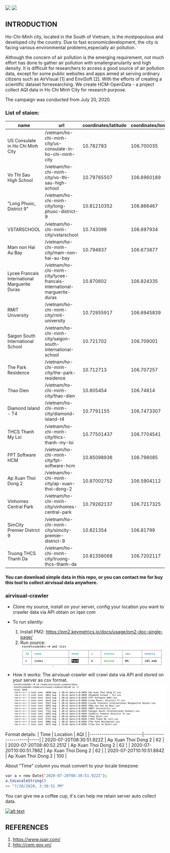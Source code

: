   <a href="https://paypal.me/hieund9418"><img src="https://img.shields.io/badge/Donate-PayPal-dc3d53.svg"/></a>
  <a href="https://github.com/mnrteam219"><img src="https://avatars2.githubusercontent.com/u/68223577?s=400&u=29d45055839e54ac97ffe2bf2d3915ff0bf4c0e6&v=4"></a>
</p>

## INTRODUCTION
Ho-Chi-Minh city, located in the South of Vietnam, is the mostpopulous and developed city the country. Due to fast economicdevelopment, the city is facing various environmental problems,especially air pollution. 

Although the concern of air pollution is the emerging requirement, not much effort has done to gather air pollution with smallergranularity and high density. It is difficult for researchers to access a good source of air pollution data, except for some public websites and apps aimed at serving ordinary citizens such as AirVisual [1] and EnviSoft [2]. With the efforts of creating a scientific dataset forresearching.  We create HCM-OpenData - a project collect AQI data in Ho Chi Minh City for research purpose. 

The campaign was conducted from July 20, 2020.
### List of staion:

| name                                          | url                                                                     | coordinates/latitude | coordinates/longitude | 
|-----------------------------------------------|-------------------------------------------------------------------------|----------------------|-----------------------| 
| US Consulate in Ho Chi Minh City              | /vietnam/ho-chi-minh-city/us-consulate-in-ho-chi-minh-city              | 10.782783            | 106.700035            | 
| Vo Thi Sau High School                        | /vietnam/ho-chi-minh-city/vo-thi-sau-high-school                        | 10.79765507          | 106.6960189           | 
| "Long Phuoc, District 9"                      | /vietnam/ho-chi-minh-city/long-phuoc-district-9                         | 10.81210352          | 106.866467            | 
| VSTARSCHOOL                                   | /vietnam/ho-chi-minh-city/vstarschool                                   | 10.743098            | 106.697934            | 
| Mam non Hai Au Bay                            | /vietnam/ho-chi-minh-city/mam-non-hai-au-bay                            | 10.794837            | 106.673877            | 
| Lycee Francais International Marguerite Duras | /vietnam/ho-chi-minh-city/lycee-francais-international-marguerite-duras | 10.870602            | 106.824335            | 
| RMIT University                               | /vietnam/ho-chi-minh-city/rmit-university                               | 10.72955917          | 106.6945839           | 
| Saigon South International School             | /vietnam/ho-chi-minh-city/saigon-south-international-school             | 10.721702            | 106.709001            | 
| The Park Residence                            | /vietnam/ho-chi-minh-city/the-park-residence                            | 10.712713            | 106.707257            | 
| Thao Dien                                     | /vietnam/ho-chi-minh-city/thao-dien                                     | 10.805454            | 106.74814             | 
| Diamond Island - T4                           | /vietnam/ho-chi-minh-city/diamond-island-t4                             | 10.7791155           | 106.7473307           | 
| THCS Thanh My Loi                             | /vietnam/ho-chi-minh-city/thcs-thanh-my-loi                             | 10.77501437          | 106.7704541           | 
| FPT Software HCM                              | /vietnam/ho-chi-minh-city/fpt-software-hcm                              | 10.85098936          | 106.798085            | 
| Ap Xuan Thoi Dong 2                           | /vietnam/ho-chi-minh-city/ap-xuan-thoi-dong-2                           | 10.87002752          | 106.5904112           | 
| Vinhomes Central Park                         | /vietnam/ho-chi-minh-city/vinhomes-central-park                         | 10.79262137          | 106.7217325           | 
| SimCity Premier District 9                    | /vietnam/ho-chi-minh-city/simcity-premier-district-9                    | 10.821354            | 106.81799             | 
| Truong THCS Thanh Da                          | /vietnam/ho-chi-minh-city/truong-thcs-thanh-da                          | 10.81356068          | 106.7202117           | 



 #### You can download simple data in this repo, or you can contact me for buy this tool to collect airvisual data  anywhere.
 
 ### airvisual-crawler
 * Clone my source, install on your server, config your location you want to crawler data via API obtain on iqair.com
 * To run silently:
      1. Install PM2: https://pm2.keymetrics.io/docs/usage/pm2-doc-single-page/
      2. Run source:
 ![alt text](https://github.com/HCM-OpenData/airvisual-data-collection/blob/master/image/Screen%20Shot%202020-08-01%20at%2019.17.37.png?raw=true)
 
  * How it works:
The airvisual-crawler will crawl data via API and stored on your server as csv format.
 ![alt text](https://github.com/HCM-OpenData/airvisual-data-collection/blob/master/image/Screen%20Shot%202020-08-01%20at%2021.15.19.png?raw=true)

Format details:
| Time                     | Location            | AQI | 
|--------------------------|---------------------|-----| 
| 2020-07-20T08:30:51.922Z | Ap Xuan Thoi Dong 2 | 62  | 
| 2020-07-20T08:40:52.251Z | Ap Xuan Thoi Dong 2 | 62  | 
| 2020-07-20T10:00:51.786Z | Ap Xuan Thoi Dong 2 | 62  | 
| 2020-07-20T10:10:51.884Z | Ap Xuan Thoi Dong 2 | 100 | 

About "Time" column you must convert to your locale timezone:
```sh
var a = new Date("2020-07-20T08:30:51.922Z");
a.toLocaleString()
>> "7/20/2020, 3:30:51 PM"
```

You can give me a coffee cup, it's can help me retain server auto collect data.
<p>
  <a href="https://www.buymeacoffee.com/qZHglXx" rel="nofollow"> 
    <img src="https://camo.githubusercontent.com/c1dad50ef8c7b0ce138c2ec7c5eff881fed84682/68747470733a2f2f692e696d6775722e636f6d2f58454b3259345a2e706e67" alt="alt text" data-canonical-src="https://i.imgur.com/XEK2Y4Z.png" style="max-width:100%;">
  </a>
</p>

 ## REFERENCES
 1. https://www.iqair.com/
 2. http://cem.gov.vn/
 
